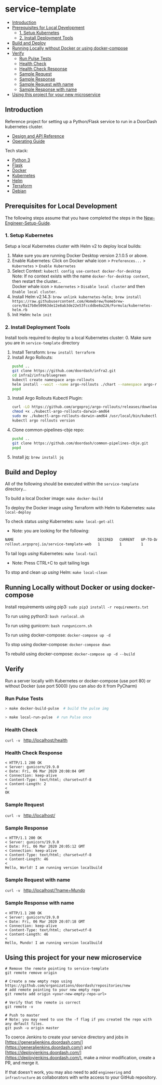 # service-template

* [Introduction](README.md#introduction)
* [Prerequisites for Local Development](README.md#prerequisites-for-local-development)
  * [1. Setup Kubernetes](README.md#1-setup-kubernetes)
  * [2. Install Deployment Tools](README.md#2-install-deployment-tools)
* [Build and Deploy](README.md#build-and-deploy)
* [Running Locally without Docker or using docker-compose](README.md#running-locally-without-docker-or-using-docker-compose)
* [Verify](README.md#verify)
  * [Run Pulse Tests](README.md#run-pulse-tests)
  * [Health Check](README.md#health-check)
  * [Health Check Response](README.md#health-check-response)
  * [Sample Request](README.md#sample-request)
  * [Sample Response](README.md#sample-response)
  * [Sample Request with name](README.md#sample-request-with-name)
  * [Sample Response with name](README.md#sample-response-with-name)
* [Using this project for your new microservice](README.md#using-this-project-for-your-new-microservice)

## Introduction

Reference project for setting up a Python/Flask service to run in a DoorDash kubernetes cluster.

* [Design and API Reference](DESIGN.md "Title")
* [Operating Guide](OPERATING.md "Title")

Tech stack:
 * [Python 3](https://docs.python.org/3/)
 * [Flask](http://flask.pocoo.org/)
 * [Docker](https://docs.docker.com/)
 * [Kubernetes](https://kubernetes.io/docs/home/)
 * [Helm](https://docs.helm.sh/)
 * [Terraform](https://www.terraform.io/docs/)
 * [Debian](https://packages.debian.org/buster/slim)


## Prerequisites for Local Development

The following steps assume that you have completed the steps in the
[New-Engineer-Setup-Guide](https://github.com/doordash/doordash-eng-wiki/blob/master/docs/New-Engineer-Setup-Guide.md).

### 1. Setup Kubernetes

Setup a local Kubernetes cluster with Helm v2 to deploy local builds:
  1. Make sure you are running Docker Desktop version 2.1.0.5 or above.
  2. Enable Kubernetes: Click on Docker whale icon > `Preferences...` > `Kubernetes` > `Enable Kubernetes`
  3. Select Context: `kubectl config use-context docker-for-desktop`<br>
     Note: If no context exists with the name `docker-for-desktop context`, then restart the cluster...<br>
     Docker whale icon > `Kubernetes` > `Disable local cluster` and then `Enable local cluster`.
  4. Install Helm v2.14.3: `brew unlink kubernetes-helm; brew install https://raw.githubusercontent.com/Homebrew/homebrew-core/0a17b8e50963de12e8ab3de22e53fccddbe8a226/Formula/kubernetes-helm.rb`
  5. Init Helm: `helm init`

### 2. Install Deployment Tools

Install tools required to deploy to a local Kubernetes cluster:
  0. Make sure you are in `service-template` directory
  1. Install Terraform: `brew install terraform`
  2. Install Argo Rollouts:
     ```bash
     pushd ..
     git clone https://github.com/doordash/infra2.git
     cd infra2/infra/bluegreen
     kubectl create namespace argo-rollouts
     helm install --wait --name argo-rollouts ./chart --namespace argo-rollouts -f values_staging.yaml
     popd
     ```
  3. Install Argo Rollouts Kubectl Plugin:
     ```bash
     curl -LO https://github.com/argoproj/argo-rollouts/releases/download/v0.6.0/kubectl-argo-rollouts-darwin-amd64
     chmod +x ./kubectl-argo-rollouts-darwin-amd64
     sudo mv ./kubectl-argo-rollouts-darwin-amd64 /usr/local/bin/kubectl-argo-rollouts
     kubectl argo rollouts version
     ```
  4. Clone common-pipelines-cbje repo:
     ```bash
     pushd ..
     git clone https://github.com/doordash/common-pipelines-cbje.git
     popd
      ```
  5. Install jq: `brew install jq`


## Build and Deploy

All of the following should be executed within the `service-template` directory...

To build a local Docker image: `make docker-build`

To deploy the Docker image *using* Terraform with Helm to Kubernetes: `make local-deploy`

To check status *using* Kubernetes: `make local-get-all`

 * Note: you are looking for the following:
 ```bash
NAME                                       DESIRED   CURRENT   UP-TO-DATE   AVAILABLE
rollout.argoproj.io/service-template-web   1         1         1            1
 ```

To tail logs *using* Kubernetes: `make local-tail`

 * Note: Press CTRL+C to quit tailing logs

To stop and clean up *using* Helm: `make local-clean`


## Running Locally without Docker or using docker-compose

Install requirements using pip3: `sudo pip3 install -r requirements.txt`

To run using python3: `bash runlocal.sh`

To run using gunicorn: `bash rungunicorn.sh`

To run using docker-compose: `docker-compose up -d`

To stop using docker-compose: `docker-compose down`

To rebuild using docker-compose: `docker-compose up -d --build`


## Verify

Run a server locally with Kubernetes or docker-compose (use port 80) or without Docker (use port 5000) (you can also do it from PyCharm)

### Run Pulse Tests

```bash
> make docker-build-pulse  # build the pulse img

> make local-run-pulse  # run Pulse once
```

### Health Check

`curl -v ` [http://localhost/health](http://localhost/health)

### Health Check Response

```
< HTTP/1.1 200 OK
< Server: gunicorn/19.9.0
< Date: Fri, 06 Mar 2020 20:08:04 GMT
< Connection: keep-alive
< Content-Type: text/html; charset=utf-8
< Content-Length: 2
< 
OK
```
### Sample Request

`curl -v ` [http://localhost/](http://localhost/)

### Sample Response

```
< HTTP/1.1 200 OK
< Server: gunicorn/19.9.0
< Date: Fri, 06 Mar 2020 20:05:12 GMT
< Connection: keep-alive
< Content-Type: text/html; charset=utf-8
< Content-Length: 46
< 
Hello, World! I am running version localbuild

```

### Sample Request with name

`curl -v ` [http://localhost/?name=Mundo](http://localhost/?name=Mundo)

### Sample Response with name

```
< HTTP/1.1 200 OK
< Server: gunicorn/19.9.0
< Date: Fri, 06 Mar 2020 20:07:18 GMT
< Connection: keep-alive
< Content-Type: text/html; charset=utf-8
< Content-Length: 46
< 
Hello, Mundo! I am running version localbuild

```


## Using this project for your new microservice
```
# Remove the remote pointing to service-template
git remote remove origin

# Create a new empty repo using https://github.com/organizations/doordash/repositories/new
# add remote pointing to your new empty repo
git remote add origin <your-new-empty-repo-url>

# Verify that the remote is correct
git remote -v

# Push to master
# Note: you may need to use the -f flag if you created the repo with any default files.
git push -u origin master
```

To coerce Jenkins to create your service directory and jobs in
[https://generaljenkins.doordash.com/](https://generaljenkins.doordash.com/)
and [https://deployjenkins.doordash.com/](https://deployjenkins.doordash.com/),
make a minor modification, create a PR, and merge it.

If that doesn't work, you may also need to add `engineering` and `infrastructure` as collaborators with write access to
your GitHub repository.
